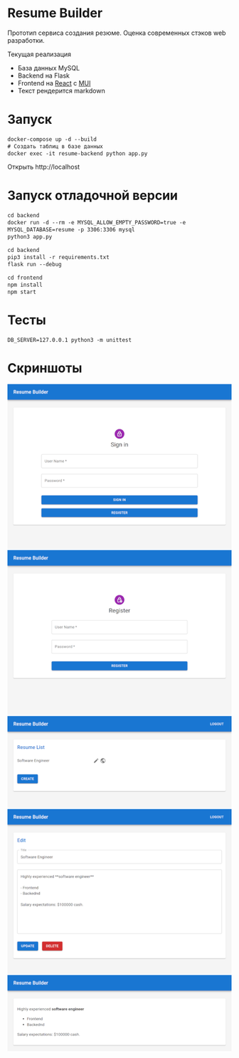 # Resume Builder

Прототип сервиса создания резюме. Оценка современных стэков web разработки.

Текущая реализация
- База данных MySQL
- Backend на Flask
- Frontend на [React](https://react.dev/) с [MUI](https://mui.com/)
- Текст рендерится markdown

# Запуск
```
docker-compose up -d --build
# Создать таблиц в базе данных
docker exec -it resume-backend python app.py
```

Открыть http://localhost

# Запуск отладочной версии
```
cd backend
docker run -d --rm -e MYSQL_ALLOW_EMPTY_PASSWORD=true -e MYSQL_DATABASE=resume -p 3306:3306 mysql
python3 app.py
```

```
cd backend
pip3 install -r requirements.txt
flask run --debug
```

```
cd frontend
npm install
npm start
```

# Тесты
```
DB_SERVER=127.0.0.1 python3 -m unittest
```

# Скриншоты
![Login page](screenshots/login.png)
![Registration page](screenshots/register.png)
![List page](screenshots/list.png)
![Edit page](screenshots/edit.png)
![Public view](screenshots/public.png)
